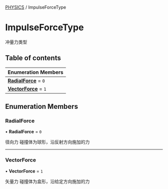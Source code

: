 [PHYSICS](../groups/PHYSICS.PHYSICS.md) / ImpulseForceType

# ImpulseForceType <Badge type="tip" text="Enumeration" /> <Score text="ImpulseForceType" />

冲量力类型

## Table of contents

| Enumeration Members |
| :-----|
| **[RadialForce](Gameplay.ImpulseForceType.md#radialforce)** = ``0`` <br> |
| **[VectorForce](Gameplay.ImpulseForceType.md#vectorforce)** = ``1`` <br> |

## Enumeration Members

### RadialForce <Score text="RadialForce" /> 

• **RadialForce** = ``0``

径向力
碰撞体为球形，沿反射方向施加的力

___

### VectorForce <Score text="VectorForce" /> 

• **VectorForce** = ``1``

矢量力
碰撞体为盒形，沿给定方向施加的力
